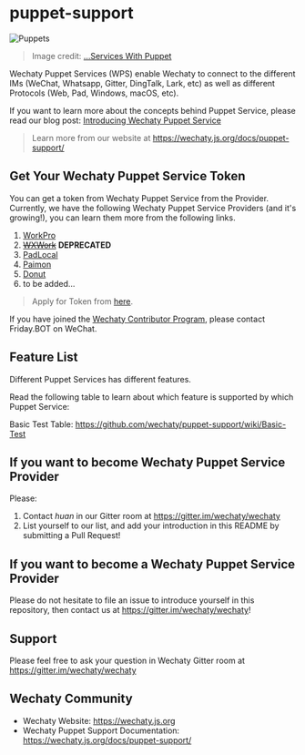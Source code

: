 # puppet-support

![Puppets](docs/images/five-puppets.jpg)

> Image credit: [...Services With Puppet](https://blog.ipswitch.com/managing-windows-services-with-puppet)

Wechaty Puppet Services (WPS) enable Wechaty to connect to the different IMs (WeChat, Whatsapp, Gitter, DingTalk, Lark, etc) as well as different Protocols (Web, Pad, Windows, macOS, etc).

If you want to learn more about the concepts behind Puppet Service, please read our blog post: [Introducing Wechaty Puppet Service](https://wechaty.js.org/2021/01/14/wechaty-puppet-service/)

> Learn more from our website at <https://wechaty.js.org/docs/puppet-support/>

## Get Your Wechaty Puppet Service Token

You can get a token from Wechaty Puppet Service from the Provider. Currently, we have the following Wechaty Puppet Service Providers (and it's growing!), you can learn them more from the following links.

1. [WorkPro](https://wechaty.js.org/docs/puppet-services/workpro)
1. ~~[WXWork](https://wechaty.js.org/docs/puppet-services/wxwork)~~ **DEPRECATED**
1. [PadLocal](https://wechaty.js.org/docs/puppet-services/padlocal)
1. [Paimon](https://wechaty.js.org/docs/puppet-services/paimon)
1. [Donut](https://wechaty.js.org/docs/puppet-services/donut)
1. to be added...

> Apply for Token from [here](https://github.com/wechaty/puppet-services/issues/new/choose).

If you have joined the [Wechaty Contributor Program](https://wechaty.js.org/docs/contributor-program/), please contact Friday.BOT on WeChat.

## Feature List

Different Puppet Services has different features.

Read the following table to learn about which feature is supported by which Puppet Service:

Basic Test Table: <https://github.com/wechaty/puppet-support/wiki/Basic-Test>

## If you want to become Wechaty Puppet Service Provider

Please:

1. Contact _huan_ in our Gitter room at <https://gitter.im/wechaty/wechaty>
1. List yourself to our list, and add your introduction in this README by submitting a Pull Request!

## If you want to become a Wechaty Puppet Service Provider

Please do not hesitate to file an issue to introduce yourself in this repository, then contact us at <https://gitter.im/wechaty/wechaty>!

## Support

Please feel free to ask your question in Wechaty Gitter room at <https://gitter.im/wechaty/wechaty>

## Wechaty Community

- Wechaty Website: <https://wechaty.js.org>
- Wechaty Puppet Support Documentation: <https://wechaty.js.org/docs/puppet-support/>
